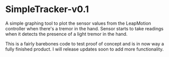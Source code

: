 # SimpleTracker-v0.1
A simple graphing tool to plot the sensor values from the LeapMotion controller when there's a tremor in the hand. Sensor starts to take readings when it detects the presence of a light tremor in the hand.

This is a fairly barebones code to test proof of concept and is in now way a fully finished product. I will release updates soon to add more functionality.
